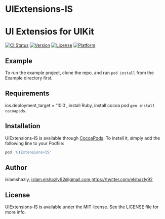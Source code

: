 # UIExtensions-IS

UI Extensios for UIKit 
=======
[![CI Status](https://img.shields.io/travis/islamshazly/UIExtensions-IS.svg?style=flat)](https://travis-ci.org/islamshazly/UIExtensions-IS)
[![Version](https://img.shields.io/cocoapods/v/UIExtensions-IS.svg?style=flat)](https://cocoapods.org/pods/UIExtensions-IS)
[![License](https://img.shields.io/cocoapods/l/UIExtensions-IS.svg?style=flat)](https://cocoapods.org/pods/UIExtensions-IS)
[![Platform](https://img.shields.io/cocoapods/p/UIExtensions-IS.svg?style=flat)](https://cocoapods.org/pods/UIExtensions-IS)

## Example

To run the example project, clone the repo, and run `pod install` from the Example directory first.

## Requirements 
ios.deployment_target = '10.0',
install Ruby,
install cocoa pod  `gem install cocoapods`.
## Installation

UIExtensions-IS is available through [CocoaPods](https://cocoapods.org). To install
it, simply add the following line to your Podfile:

```ruby
pod 'UIExtensions+IS'
```

## Author

islamshazly, islam.elshazly92@gmail.com,https://twitter.com/elshazly92

## License

UIExtensions-IS is available under the MIT license. See the LICENSE file for more info.
